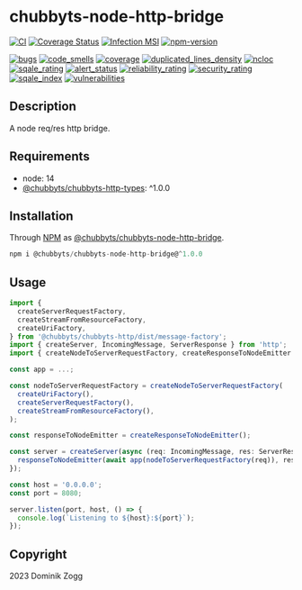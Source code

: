 # chubbyts-node-http-bridge

[![CI](https://github.com/chubbyts/chubbyts-node-http-bridge/workflows/CI/badge.svg?branch=master)](https://github.com/chubbyts/chubbyts-node-http-bridge/actions?query=workflow%3ACI)
[![Coverage Status](https://coveralls.io/repos/github/chubbyts/chubbyts-node-http-bridge/badge.svg?branch=master)](https://coveralls.io/github/chubbyts/chubbyts-node-http-bridge?branch=master)
[![Infection MSI](https://badge.stryker-mutator.io/github.com/chubbyts/chubbyts-node-http-bridge/master)](https://dashboard.stryker-mutator.io/reports/github.com/chubbyts/chubbyts-node-http-bridge/master)
[![npm-version](https://img.shields.io/npm/v/@chubbyts/chubbyts-node-http-bridge.svg)](https://www.npmjs.com/package/@chubbyts/chubbyts-node-http-bridge)

[![bugs](https://sonarcloud.io/api/project_badges/measure?project=chubbyts_chubbyts-node-http-bridge&metric=bugs)](https://sonarcloud.io/dashboard?id=chubbyts_chubbyts-node-http-bridge)
[![code_smells](https://sonarcloud.io/api/project_badges/measure?project=chubbyts_chubbyts-node-http-bridge&metric=code_smells)](https://sonarcloud.io/dashboard?id=chubbyts_chubbyts-node-http-bridge)
[![coverage](https://sonarcloud.io/api/project_badges/measure?project=chubbyts_chubbyts-node-http-bridge&metric=coverage)](https://sonarcloud.io/dashboard?id=chubbyts_chubbyts-node-http-bridge)
[![duplicated_lines_density](https://sonarcloud.io/api/project_badges/measure?project=chubbyts_chubbyts-node-http-bridge&metric=duplicated_lines_density)](https://sonarcloud.io/dashboard?id=chubbyts_chubbyts-node-http-bridge)
[![ncloc](https://sonarcloud.io/api/project_badges/measure?project=chubbyts_chubbyts-node-http-bridge&metric=ncloc)](https://sonarcloud.io/dashboard?id=chubbyts_chubbyts-node-http-bridge)
[![sqale_rating](https://sonarcloud.io/api/project_badges/measure?project=chubbyts_chubbyts-node-http-bridge&metric=sqale_rating)](https://sonarcloud.io/dashboard?id=chubbyts_chubbyts-node-http-bridge)
[![alert_status](https://sonarcloud.io/api/project_badges/measure?project=chubbyts_chubbyts-node-http-bridge&metric=alert_status)](https://sonarcloud.io/dashboard?id=chubbyts_chubbyts-node-http-bridge)
[![reliability_rating](https://sonarcloud.io/api/project_badges/measure?project=chubbyts_chubbyts-node-http-bridge&metric=reliability_rating)](https://sonarcloud.io/dashboard?id=chubbyts_chubbyts-node-http-bridge)
[![security_rating](https://sonarcloud.io/api/project_badges/measure?project=chubbyts_chubbyts-node-http-bridge&metric=security_rating)](https://sonarcloud.io/dashboard?id=chubbyts_chubbyts-node-http-bridge)
[![sqale_index](https://sonarcloud.io/api/project_badges/measure?project=chubbyts_chubbyts-node-http-bridge&metric=sqale_index)](https://sonarcloud.io/dashboard?id=chubbyts_chubbyts-node-http-bridge)
[![vulnerabilities](https://sonarcloud.io/api/project_badges/measure?project=chubbyts_chubbyts-node-http-bridge&metric=vulnerabilities)](https://sonarcloud.io/dashboard?id=chubbyts_chubbyts-node-http-bridge)

## Description

A node req/res http bridge.

## Requirements

 * node: 14
 * [@chubbyts/chubbyts-http-types][2]: ^1.0.0

## Installation

Through [NPM](https://www.npmjs.com) as [@chubbyts/chubbyts-node-http-bridge][1].

```ts
npm i @chubbyts/chubbyts-node-http-bridge@^1.0.0
```

## Usage

```ts
import {
  createServerRequestFactory,
  createStreamFromResourceFactory,
  createUriFactory,
} from '@chubbyts/chubbyts-http/dist/message-factory';
import { createServer, IncomingMessage, ServerResponse } from 'http';
import { createNodeToServerRequestFactory, createResponseToNodeEmitter } from '@chubbyts/chubbyts-node-http-bridge/dist/node-http';

const app = ...;

const nodeToServerRequestFactory = createNodeToServerRequestFactory(
  createUriFactory(),
  createServerRequestFactory(),
  createStreamFromResourceFactory(),
);

const responseToNodeEmitter = createResponseToNodeEmitter();

const server = createServer(async (req: IncomingMessage, res: ServerResponse) => {
  responseToNodeEmitter(await app(nodeToServerRequestFactory(req)), res);
});

const host = '0.0.0.0';
const port = 8080;

server.listen(port, host, () => {
  console.log(`Listening to ${host}:${port}`);
});
```

## Copyright

2023 Dominik Zogg

[1]: https://www.npmjs.com/package/@chubbyts/chubbyts-node-http-bridge
[2]: https://www.npmjs.com/package/@chubbyts/chubbyts-http-types
